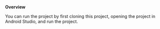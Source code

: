 **Overview**

You can run the project by first cloning this project, opening the project in Android Studio, and run the project.